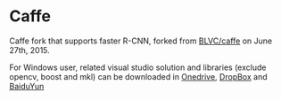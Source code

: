 # Caffe

Caffe fork that supports faster R-CNN, forked from [BLVC/caffe](https://github.com/BVLC/caffe) on June 27th, 2015.

For Windows user, related visual studio solution and libraries (exclude opencv, boost and mkl) can be downloaded in [Onedrive](https://onedrive.live.com/download?resid=4006CBB8476FF777!17218&authkey=!AOqDbPj7Idd4O4w&ithint=file%2czip), [DropBox](https://www.dropbox.com/s/mqw7b7qqx0dojkb/caffe_library.zip?dl=0) and [BaiduYun](http://pan.baidu.com/s/1hqGojnI)
